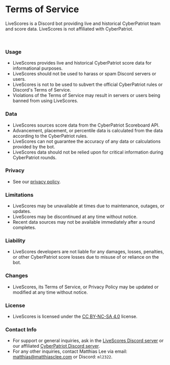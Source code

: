# Terms of Service

LiveScores is a Discord bot providing live and historical CyberPatriot team and score data. LiveScores is not affiliated with CyberPatriot.

<br>

### Usage
* LiveScores provides live and historical CyberPatriot score data for informational purposes.
* LiveScores should not be used to harass or spam Discord servers or users.
* LiveScores is not to be used to subvert the official CyberPatriot rules or Discord's Terms of Service.
* Violations of the Terms of Service may result in servers or users being banned from using LiveScores.
### Data
* LiveScores sources score data from the CyberPatriot Scoreboard API.
* Advancement, placement, or percentile data is calculated from the data according to the CyberPatriot rules.
* LiveScores can not guarantee the accuracy of any data or calculations provided by the bot.
* LiveScores data should not be relied upon for critical information during CyberPatriot rounds.
### Privacy
* See our [privacy policy](https://github.com/Matthiasclee/livescores/blob/master/docs/privacy_policy.md).
### Limitations
* LiveScores may be unavailable at times due to maintenance, outages, or updates.
* LiveScores may be discontinued at any time without notice.
* Recent data sources may not be available immediately after a round completes.
### Liability
* LiveScores developers are not liable for any damages, losses, penalties, or other CyberPatriot score losses due to misuse of or
reliance on the bot.
### Changes
* LiveScores, its Terms of Service, or Privacy Policy may be updated or modified at any time without notice.
### License
* LiveScores is licensed under the [CC BY-NC-SA 4.0](https://creativecommons.org/licenses/by-nc-sa/4.0/) license.

### Contact Info
* For support or general inquiries, ask in the [LiveScores Discord server](https://discord.gg/KQYF72KmWz) or our affiliated [CyberPatriot Discord server](https://discord.cypat.guide).
* For any other inquiries, contact Matthias Lee via email: [matthias@matthiasclee.com](mailto:matthias@matthiasclee.com) or Discord: `ml2322`.
